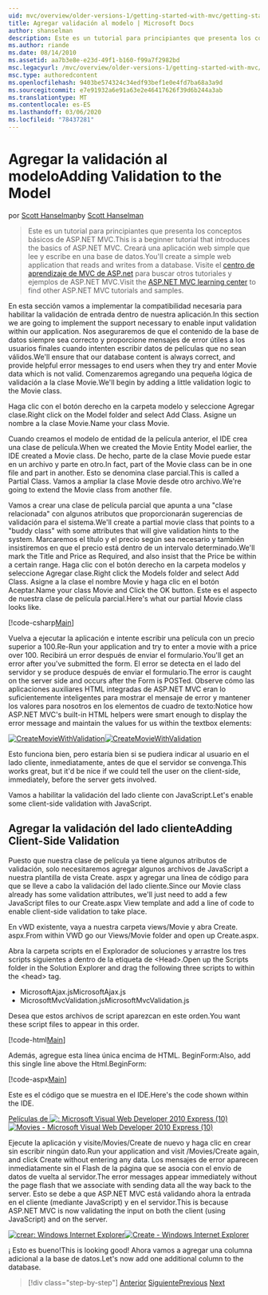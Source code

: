 ```yaml
---
uid: mvc/overview/older-versions-1/getting-started-with-mvc/getting-started-with-mvc-part7
title: Agregar validación al modelo | Microsoft Docs
author: shanselman
description: Este es un tutorial para principiantes que presenta los conceptos básicos de ASP.NET MVC. Cree una aplicación web simple que lea y escriba en una base de datos.
ms.author: riande
ms.date: 08/14/2010
ms.assetid: aa7b3e8e-e23d-49f1-b160-f99a7f2982bd
msc.legacyurl: /mvc/overview/older-versions-1/getting-started-with-mvc/getting-started-with-mvc-part7
msc.type: authoredcontent
ms.openlocfilehash: 9403be574324c34edf93bef1e0e4fd7ba68a3a9d
ms.sourcegitcommit: e7e91932a6e91a63e2e46417626f39d6b244a3ab
ms.translationtype: MT
ms.contentlocale: es-ES
ms.lasthandoff: 03/06/2020
ms.locfileid: "78437281"
---
```

# <a name="adding-validation-to-the-model"></a><span data-ttu-id="4093f-104">Agregar la validación al modelo</span><span class="sxs-lookup"><span data-stu-id="4093f-104">Adding Validation to the Model</span></span>

<span data-ttu-id="4093f-105">por [Scott Hanselman](https://github.com/shanselman)</span><span class="sxs-lookup"><span data-stu-id="4093f-105">by [Scott Hanselman](https://github.com/shanselman)</span></span>

> <span data-ttu-id="4093f-106">Este es un tutorial para principiantes que presenta los conceptos básicos de ASP.NET MVC.</span><span class="sxs-lookup"><span data-stu-id="4093f-106">This is a beginner tutorial that introduces the basics of ASP.NET MVC.</span></span> <span data-ttu-id="4093f-107">Creará una aplicación web simple que lee y escribe en una base de datos.</span><span class="sxs-lookup"><span data-stu-id="4093f-107">You'll create a simple web application that reads and writes from a database.</span></span> <span data-ttu-id="4093f-108">Visite el [centro de aprendizaje de MVC de ASP.net](../../../index.md) para buscar otros tutoriales y ejemplos de ASP.NET MVC.</span><span class="sxs-lookup"><span data-stu-id="4093f-108">Visit the [ASP.NET MVC learning center](../../../index.md) to find other ASP.NET MVC tutorials and samples.</span></span>

<span data-ttu-id="4093f-109">En esta sección vamos a implementar la compatibilidad necesaria para habilitar la validación de entrada dentro de nuestra aplicación.</span><span class="sxs-lookup"><span data-stu-id="4093f-109">In this section we are going to implement the support necessary to enable input validation within our application.</span></span> <span data-ttu-id="4093f-110">Nos aseguraremos de que el contenido de la base de datos siempre sea correcto y proporcione mensajes de error útiles a los usuarios finales cuando intenten escribir datos de películas que no sean válidos.</span><span class="sxs-lookup"><span data-stu-id="4093f-110">We'll ensure that our database content is always correct, and provide helpful error messages to end users when they try and enter Movie data which is not valid.</span></span> <span data-ttu-id="4093f-111">Comenzaremos agregando una pequeña lógica de validación a la clase Movie.</span><span class="sxs-lookup"><span data-stu-id="4093f-111">We'll begin by adding a little validation logic to the Movie class.</span></span>

<span data-ttu-id="4093f-112">Haga clic con el botón derecho en la carpeta modelo y seleccione Agregar clase.</span><span class="sxs-lookup"><span data-stu-id="4093f-112">Right click on the Model folder and select Add Class.</span></span> <span data-ttu-id="4093f-113">Asigne un nombre a la clase Movie.</span><span class="sxs-lookup"><span data-stu-id="4093f-113">Name your class Movie.</span></span>

<span data-ttu-id="4093f-114">Cuando creamos el modelo de entidad de la película anterior, el IDE crea una clase de película.</span><span class="sxs-lookup"><span data-stu-id="4093f-114">When we created the Movie Entity Model earlier, the IDE created a Movie class.</span></span> <span data-ttu-id="4093f-115">De hecho, parte de la clase Movie puede estar en un archivo y parte en otro.</span><span class="sxs-lookup"><span data-stu-id="4093f-115">In fact, part of the Movie class can be in one file and part in another.</span></span> <span data-ttu-id="4093f-116">Esto se denomina clase parcial.</span><span class="sxs-lookup"><span data-stu-id="4093f-116">This is called a Partial Class.</span></span> <span data-ttu-id="4093f-117">Vamos a ampliar la clase Movie desde otro archivo.</span><span class="sxs-lookup"><span data-stu-id="4093f-117">We're going to extend the Movie class from another file.</span></span>

<span data-ttu-id="4093f-118">Vamos a crear una clase de película parcial que apunta a una "clase relacionada" con algunos atributos que proporcionarán sugerencias de validación para el sistema.</span><span class="sxs-lookup"><span data-stu-id="4093f-118">We'll create a partial movie class that points to a "buddy class" with some attributes that will give validation hints to the system.</span></span> <span data-ttu-id="4093f-119">Marcaremos el título y el precio según sea necesario y también insistiremos en que el precio está dentro de un intervalo determinado.</span><span class="sxs-lookup"><span data-stu-id="4093f-119">We'll mark the Title and Price as Required, and also insist that the Price be within a certain range.</span></span> <span data-ttu-id="4093f-120">Haga clic con el botón derecho en la carpeta modelos y seleccione Agregar clase.</span><span class="sxs-lookup"><span data-stu-id="4093f-120">Right click the Models folder and select Add Class.</span></span> <span data-ttu-id="4093f-121">Asigne a la clase el nombre Movie y haga clic en el botón Aceptar.</span><span class="sxs-lookup"><span data-stu-id="4093f-121">Name your class Movie and Click the OK button.</span></span> <span data-ttu-id="4093f-122">Este es el aspecto de nuestra clase de película parcial.</span><span class="sxs-lookup"><span data-stu-id="4093f-122">Here's what our partial Movie class looks like.</span></span>

[!code-csharp[Main](getting-started-with-mvc-part7/samples/sample1.cs)]

<span data-ttu-id="4093f-123">Vuelva a ejecutar la aplicación e intente escribir una película con un precio superior a 100.</span><span class="sxs-lookup"><span data-stu-id="4093f-123">Re-Run your application and try to enter a movie with a price over 100.</span></span> <span data-ttu-id="4093f-124">Recibirá un error después de enviar el formulario.</span><span class="sxs-lookup"><span data-stu-id="4093f-124">You'll get an error after you've submitted the form.</span></span> <span data-ttu-id="4093f-125">El error se detecta en el lado del servidor y se produce después de enviar el formulario.</span><span class="sxs-lookup"><span data-stu-id="4093f-125">The error is caught on the server side and occurs after the Form is POSTed.</span></span> <span data-ttu-id="4093f-126">Observe cómo las aplicaciones auxiliares HTML integradas de ASP.NET MVC eran lo suficientemente inteligentes para mostrar el mensaje de error y mantener los valores para nosotros en los elementos de cuadro de texto:</span><span class="sxs-lookup"><span data-stu-id="4093f-126">Notice how ASP.NET MVC's built-in HTML helpers were smart enough to display the error message and maintain the values for us within the textbox elements:</span></span>

<span data-ttu-id="4093f-127">[![CreateMovieWithValidation](getting-started-with-mvc-part7/_static/image2.png)](getting-started-with-mvc-part7/_static/image1.png)</span><span class="sxs-lookup"><span data-stu-id="4093f-127">[![CreateMovieWithValidation](getting-started-with-mvc-part7/_static/image2.png)](getting-started-with-mvc-part7/_static/image1.png)</span></span>

<span data-ttu-id="4093f-128">Esto funciona bien, pero estaría bien si se pudiera indicar al usuario en el lado cliente, inmediatamente, antes de que el servidor se convenga.</span><span class="sxs-lookup"><span data-stu-id="4093f-128">This works great, but it'd be nice if we could tell the user on the client-side, immediately, before the server gets involved.</span></span>

<span data-ttu-id="4093f-129">Vamos a habilitar la validación del lado cliente con JavaScript.</span><span class="sxs-lookup"><span data-stu-id="4093f-129">Let's enable some client-side validation with JavaScript.</span></span>

## <a name="adding-client-side-validation"></a><span data-ttu-id="4093f-130">Agregar la validación del lado cliente</span><span class="sxs-lookup"><span data-stu-id="4093f-130">Adding Client-Side Validation</span></span>

<span data-ttu-id="4093f-131">Puesto que nuestra clase de película ya tiene algunos atributos de validación, solo necesitaremos agregar algunos archivos de JavaScript a nuestra plantilla de vista Create. aspx y agregar una línea de código para que se lleve a cabo la validación del lado cliente.</span><span class="sxs-lookup"><span data-stu-id="4093f-131">Since our Movie class already has some validation attributes, we'll just need to add a few JavaScript files to our Create.aspx View template and add a line of code to enable client-side validation to take place.</span></span>

<span data-ttu-id="4093f-132">En vWD existente, vaya a nuestra carpeta views/Movie y abra Create. aspx.</span><span class="sxs-lookup"><span data-stu-id="4093f-132">From within VWD go our Views/Movie folder and open up Create.aspx.</span></span>

<span data-ttu-id="4093f-133">Abra la carpeta scripts en el Explorador de soluciones y arrastre los tres scripts siguientes a dentro de la etiqueta de &lt;Head&gt;.</span><span class="sxs-lookup"><span data-stu-id="4093f-133">Open up the Scripts folder in the Solution Explorer and drag the following three scripts to within the &lt;head&gt; tag.</span></span>

- <span data-ttu-id="4093f-134">MicrosoftAjax.js</span><span class="sxs-lookup"><span data-stu-id="4093f-134">MicrosoftAjax.js</span></span>
- <span data-ttu-id="4093f-135">MicrosoftMvcValidation.js</span><span class="sxs-lookup"><span data-stu-id="4093f-135">MicrosoftMvcValidation.js</span></span>

<span data-ttu-id="4093f-136">Desea que estos archivos de script aparezcan en este orden.</span><span class="sxs-lookup"><span data-stu-id="4093f-136">You want these script files to appear in this order.</span></span>

[!code-html[Main](getting-started-with-mvc-part7/samples/sample2.html)]

<span data-ttu-id="4093f-137">Además, agregue esta línea única encima de HTML. BeginForm:</span><span class="sxs-lookup"><span data-stu-id="4093f-137">Also, add this single line above the Html.BeginForm:</span></span>

[!code-aspx[Main](getting-started-with-mvc-part7/samples/sample3.aspx)]

<span data-ttu-id="4093f-138">Este es el código que se muestra en el IDE.</span><span class="sxs-lookup"><span data-stu-id="4093f-138">Here's the code shown within the IDE.</span></span>

<span data-ttu-id="4093f-139">[Películas de ![: Microsoft Visual Web Developer 2010 Express (10)](getting-started-with-mvc-part7/_static/image4.png)](getting-started-with-mvc-part7/_static/image3.png)</span><span class="sxs-lookup"><span data-stu-id="4093f-139">[![Movies - Microsoft Visual Web Developer 2010 Express (10)](getting-started-with-mvc-part7/_static/image4.png)](getting-started-with-mvc-part7/_static/image3.png)</span></span>

<span data-ttu-id="4093f-140">Ejecute la aplicación y visite/Movies/Create de nuevo y haga clic en crear sin escribir ningún dato.</span><span class="sxs-lookup"><span data-stu-id="4093f-140">Run your application and visit /Movies/Create again, and click Create without entering any data.</span></span> <span data-ttu-id="4093f-141">Los mensajes de error aparecen inmediatamente sin el Flash de la página que se asocia con el envío de datos de vuelta al servidor.</span><span class="sxs-lookup"><span data-stu-id="4093f-141">The error messages appear immediately without the page flash that we associate with sending data all the way back to the server.</span></span> <span data-ttu-id="4093f-142">Esto se debe a que ASP.NET MVC está validando ahora la entrada en el cliente (mediante JavaScript) y en el servidor.</span><span class="sxs-lookup"><span data-stu-id="4093f-142">This is because ASP.NET MVC is now validating the input on both the client (using JavaScript) and on the server.</span></span>

<span data-ttu-id="4093f-143">[![crear: Windows Internet Explorer](getting-started-with-mvc-part7/_static/image6.png)](getting-started-with-mvc-part7/_static/image5.png)</span><span class="sxs-lookup"><span data-stu-id="4093f-143">[![Create - Windows Internet Explorer](getting-started-with-mvc-part7/_static/image6.png)](getting-started-with-mvc-part7/_static/image5.png)</span></span>

<span data-ttu-id="4093f-144">¡ Esto es bueno!</span><span class="sxs-lookup"><span data-stu-id="4093f-144">This is looking good!</span></span> <span data-ttu-id="4093f-145">Ahora vamos a agregar una columna adicional a la base de datos.</span><span class="sxs-lookup"><span data-stu-id="4093f-145">Let's now add one additional column to the database.</span></span>

> [!div class="step-by-step"]
> <span data-ttu-id="4093f-146">[Anterior](getting-started-with-mvc-part6.md)
> [Siguiente](getting-started-with-mvc-part8.md)</span><span class="sxs-lookup"><span data-stu-id="4093f-146">[Previous](getting-started-with-mvc-part6.md)
[Next](getting-started-with-mvc-part8.md)</span></span>

